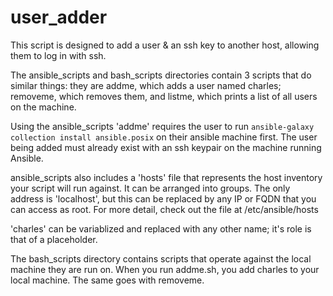 # user_adder

This script is designed to add a user & an ssh key to another host, allowing them to log in with ssh.

The ansible_scripts and bash_scripts directories contain 3 scripts that do similar things: they are addme, which adds a user named charles; removeme, which removes them, and listme, which prints a list of all users on the machine.

Using the ansible_scripts 'addme' requires the user to run `ansible-galaxy collection install ansible.posix` on their ansible machine first. The user being added must already exist with an ssh keypair on the machine running Ansible.

ansible_scripts also includes a 'hosts' file that represents the host inventory your script will run against. It can be arranged into groups. The only address is 'localhost', but this can be replaced by any IP or FQDN that you can access as root. For more detail, check out the file at /etc/ansible/hosts

'charles' can be variablized and replaced with any other name; it's role is that of a placeholder.

The bash_scripts directory contains scripts that operate against the local machine they are run on. When you run addme.sh, you add charles to your local machine. The same goes with removeme.
